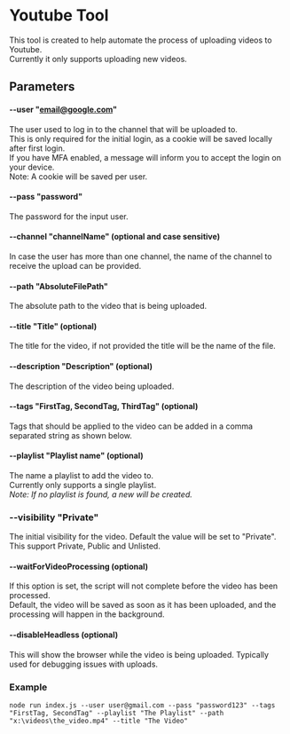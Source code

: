 # Youtube Tool
This tool is created to help automate the process of uploading videos to Youtube.  
Currently it only supports uploading new videos.
 

## Parameters
#### --user "email@google.com"
The user used to log in to the channel that will be uploaded to.  
This is only required for the initial login, as a cookie will be saved locally after first login.  
If you have MFA enabled, a message will inform you to accept the login on your device.  
Note: A cookie will be saved per user.

#### --pass "password"
The password for the input user.

#### --channel "channelName" (optional and case sensitive)
In case the user has more than one channel, the name of the channel to receive the upload can be provided.

#### --path "AbsoluteFilePath"
The absolute path to the video that is being uploaded.

#### --title "Title" (optional)
The title for the video, if not provided the title will be the name of the file.

#### --description "Description" (optional)
The description of the video being uploaded.

#### --tags "FirstTag, SecondTag, ThirdTag" (optional)
Tags that should be applied to the video can be added in a comma separated string as shown below.  

#### --playlist "Playlist name" (optional)
The name a playlist to add the video to.  
Currently only supports a single playlist.  
*Note: If no playlist is found, a new will be created.*

### --visibility "Private"
The initial visibility for the video. Default the value will be set to "Private".  
This support Private, Public and Unlisted.

#### --waitForVideoProcessing (optional)
If this option is set, the script will not complete before the video has been processed.  
Default, the video will be saved as soon as it has been uploaded, and the processing will happen in the background.

#### --disableHeadless (optional)
This will show the browser while the video is being uploaded. Typically used for debugging issues with uploads.

### Example
`node run index.js --user user@gmail.com --pass "password123" --tags "FirstTag, SecondTag" --playlist "The Playlist" --path "x:\videos\the_video.mp4" --title "The Video"`